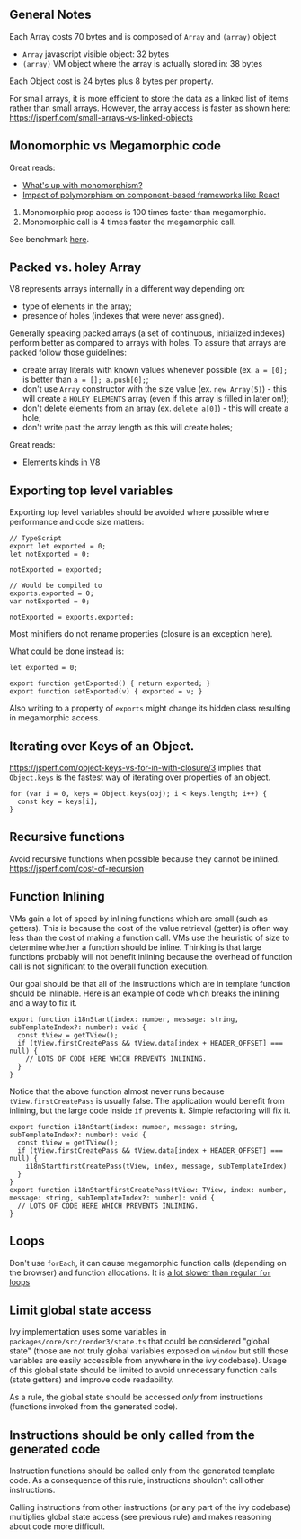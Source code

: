 
## General Notes

Each Array costs 70 bytes and is composed of `Array` and `(array)` object
  * `Array` javascript visible object: 32 bytes
  * `(array)` VM object where the array is actually stored in: 38 bytes

Each Object cost is 24 bytes plus 8 bytes per property.

For small arrays, it is more efficient to store the data as a linked list
of items rather than small arrays. However, the array access is faster as
shown here: https://jsperf.com/small-arrays-vs-linked-objects

## Monomorphic vs Megamorphic code

Great reads:
- [What's up with monomorphism?](https://mrale.ph/blog/2015/01/11/whats-up-with-monomorphism.html)
- [Impact of polymorphism on component-based frameworks like React](https://benediktmeurer.de/2018/03/23/impact-of-polymorphism-on-component-based-frameworks-like-react/)

1) Monomorphic prop access is 100 times faster than megamorphic.
2) Monomorphic call is 4 times faster the megamorphic call.

 See benchmark [here](https://jsperf.com/mono-vs-megamorphic-property-access).

## Packed vs. holey Array

V8 represents arrays internally in a different way depending on:
- type of elements in the array;
- presence of holes (indexes that were never assigned).

Generally speaking packed arrays (a set of continuous, initialized indexes) perform better as compared to arrays with holes. To assure that arrays are packed follow those guidelines:
* create array literals with known values whenever possible (ex. `a = [0];` is better than `a = []; a.push[0];`;
* don't use `Array` constructor with the size value (ex. `new Array(5)`) - this will create a `HOLEY_ELEMENTS` array (even if this array is filled in later on!);
* don't delete elements from an array (ex. `delete a[0]`) - this will create a hole;
* don't write past the array length as this will create holes;

Great reads:
- [Elements kinds in V8](https://v8.dev/blog/elements-kinds)

## Exporting top level variables

Exporting top level variables should be avoided where possible where performance
and code size matters:

```
// TypeScript
export let exported = 0;
let notExported = 0;

notExported = exported;

// Would be compiled to
exports.exported = 0;
var notExported = 0;

notExported = exports.exported;
```

Most minifiers do not rename properties (closure is an exception here).

What could be done instead is:

```
let exported = 0;

export function getExported() { return exported; }
export function setExported(v) { exported = v; }
```

Also writing to a property of `exports` might change its hidden class resulting in megamorphic access.

## Iterating over Keys of an Object.

https://jsperf.com/object-keys-vs-for-in-with-closure/3 implies that `Object.keys` is the fastest way of iterating
over properties of an object.

```
for (var i = 0, keys = Object.keys(obj); i < keys.length; i++) {
  const key = keys[i];
}
```

## Recursive functions
Avoid recursive functions when possible because they cannot be inlined.
https://jsperf.com/cost-of-recursion

## Function Inlining

VMs gain a lot of speed by inlining functions which are small (such as getters).
This is because the cost of the value retrieval (getter) is often way less than the cost of making a function call.
VMs use the heuristic of size to determine whether a function should be inline. 
Thinking is that large functions probably will not benefit inlining because the overhead of function call is not significant to the overall function execution.

Our goal should be that all of the instructions which are in template function should be inlinable. 
Here is an example of code which breaks the inlining and a way to fix it.

```
export function i18nStart(index: number, message: string, subTemplateIndex?: number): void {
  const tView = getTView();
  if (tView.firstCreatePass && tView.data[index + HEADER_OFFSET] === null) {
    // LOTS OF CODE HERE WHICH PREVENTS INLINING.
  }
}
```

Notice that the above function almost never runs because `tView.firstCreatePass` is usually false.
The application would benefit from inlining, but the large code inside `if` prevents it.
Simple refactoring will fix it.

```
export function i18nStart(index: number, message: string, subTemplateIndex?: number): void {
  const tView = getTView();
  if (tView.firstCreatePass && tView.data[index + HEADER_OFFSET] === null) {
    i18nStartfirstCreatePass(tView, index, message, subTemplateIndex)
  }
}
export function i18nStartfirstCreatePass(tView: TView, index: number, message: string, subTemplateIndex?: number): void {
  // LOTS OF CODE HERE WHICH PREVENTS INLINING.
}
```

## Loops
Don't use `forEach`, it can cause megamorphic function calls (depending on the browser) and function allocations.
It is [a lot slower than regular `for` loops](https://jsperf.com/for-vs-foreach-misko)

## Limit global state access

Ivy implementation uses some variables in `packages/core/src/render3/state.ts` that could be considered "global state" (those are not truly global variables exposed on `window` but still those variables are easily accessible from anywhere in the ivy codebase). Usage of this global state should be limited to avoid unnecessary function calls (state getters) and improve code readability. 

As a rule, the global state should be accessed _only_ from instructions (functions invoked from the generated code). 

## Instructions should be only called from the generated code

Instruction functions should be called only from the generated template code. As a consequence of this rule, instructions shouldn't call other instructions.

Calling instructions from other instructions (or any part of the ivy codebase) multiplies global state access (see previous rule) and makes reasoning about code more difficult.
